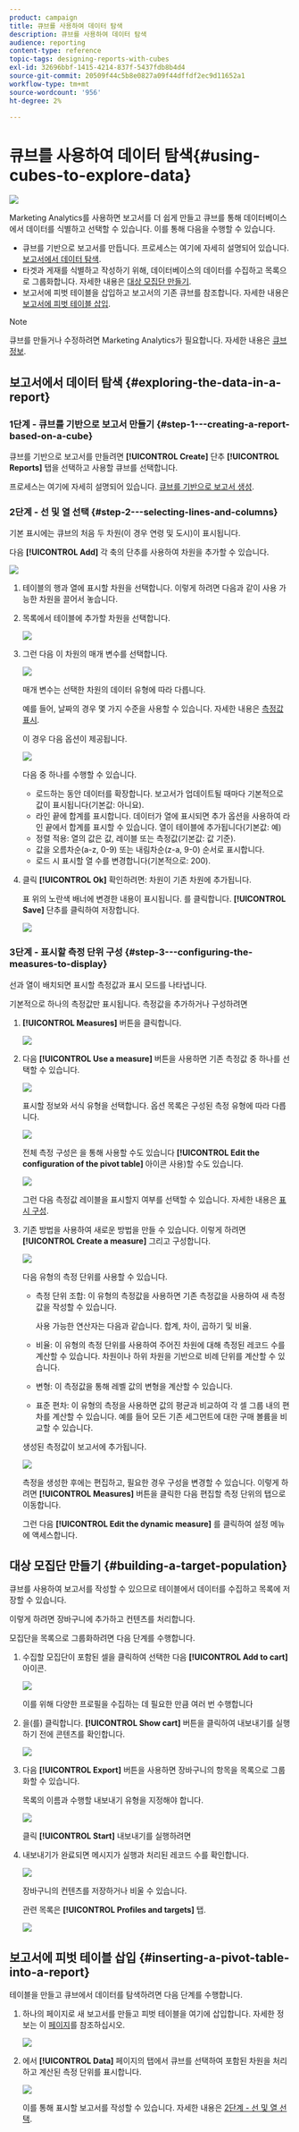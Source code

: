 ```yaml
---
product: campaign
title: 큐브를 사용하여 데이터 탐색
description: 큐브를 사용하여 데이터 탐색
audience: reporting
content-type: reference
topic-tags: designing-reports-with-cubes
exl-id: 32696bbf-1415-4214-837f-5437fdb8b4d4
source-git-commit: 20509f44c5b8e0827a09f44dffdf2ec9d11652a1
workflow-type: tm+mt
source-wordcount: '956'
ht-degree: 2%

---
```


# 큐브를 사용하여 데이터 탐색{#using-cubes-to-explore-data}

![](../../assets/common.svg)

Marketing Analytics를 사용하면 보고서를 더 쉽게 만들고 큐브를 통해 데이터베이스에서 데이터를 식별하고 선택할 수 있습니다. 이를 통해 다음을 수행할 수 있습니다.

* 큐브를 기반으로 보고서를 만듭니다. 프로세스는 여기에 자세히 설명되어 있습니다. [보고서에서 데이터 탐색](#exploring-the-data-in-a-report).
* 타겟과 게재를 식별하고 작성하기 위해, 데이터베이스의 데이터를 수집하고 목록으로 그룹화합니다. 자세한 내용은 [대상 모집단 만들기](#building-a-target-population).
* 보고서에 피벗 테이블을 삽입하고 보고서의 기존 큐브를 참조합니다. 자세한 내용은 [보고서에 피벗 테이블 삽입](#inserting-a-pivot-table-into-a-report).

>[!NOTE]
>
>큐브를 만들거나 수정하려면 Marketing Analytics가 필요합니다. 자세한 내용은 [큐브 정보](../../reporting/using/about-cubes.md).

## 보고서에서 데이터 탐색 {#exploring-the-data-in-a-report}

### 1단계 - 큐브를 기반으로 보고서 만들기 {#step-1---creating-a-report-based-on-a-cube}

큐브를 기반으로 보고서를 만들려면 **[!UICONTROL Create]** 단추 **[!UICONTROL Reports]** 탭을 선택하고 사용할 큐브를 선택합니다.

프로세스는 여기에 자세히 설명되어 있습니다. [큐브를 기반으로 보고서 생성](../../reporting/using/creating-indicators.md#creating-a-report-based-on-a-cube).

### 2단계 - 선 및 열 선택 {#step-2---selecting-lines-and-columns}

기본 표시에는 큐브의 처음 두 차원(이 경우 연령 및 도시)이 표시됩니다.

다음 **[!UICONTROL Add]** 각 축의 단추를 사용하여 차원을 추가할 수 있습니다.

![](assets/s_advuser_cube_in_report_03.png)

1. 테이블의 행과 열에 표시할 차원을 선택합니다. 이렇게 하려면 다음과 같이 사용 가능한 차원을 끌어서 놓습니다.
1. 목록에서 테이블에 추가할 차원을 선택합니다.

   ![](assets/s_advuser_cube_in_report_04.png)

1. 그런 다음 이 차원의 매개 변수를 선택합니다.

   ![](assets/s_advuser_cube_in_report_04b.png)

   매개 변수는 선택한 차원의 데이터 유형에 따라 다릅니다.

   예를 들어, 날짜의 경우 몇 가지 수준을 사용할 수 있습니다. 자세한 내용은 [측정값 표시](../../reporting/using/concepts-and-methodology.md#displaying-measures).

   이 경우 다음 옵션이 제공됩니다.

   ![](assets/s_advuser_cube_in_report_config2.png)

   다음 중 하나를 수행할 수 있습니다.

   * 로드하는 동안 데이터를 확장합니다. 보고서가 업데이트될 때마다 기본적으로 값이 표시됩니다(기본값: 아니요).
   * 라인 끝에 합계를 표시합니다. 데이터가 열에 표시되면 추가 옵션을 사용하여 라인 끝에서 합계를 표시할 수 있습니다. 열이 테이블에 추가됩니다(기본값: 예)
   * 정렬 적용: 열의 값은 값, 레이블 또는 측정값(기본값: 값 기준).
   * 값을 오름차순(a-z, 0-9) 또는 내림차순(z-a, 9-0) 순서로 표시합니다.
   * 로드 시 표시할 열 수를 변경합니다(기본적으로: 200).

1. 클릭 **[!UICONTROL Ok]** 확인하려면: 차원이 기존 차원에 추가됩니다.

   표 위의 노란색 배너에 변경한 내용이 표시됩니다. 를 클릭합니다. **[!UICONTROL Save]** 단추를 클릭하여 저장합니다.

   ![](assets/s_advuser_cube_in_report_04c.png)

### 3단계 - 표시할 측정 단위 구성 {#step-3---configuring-the-measures-to-display}

선과 열이 배치되면 표시할 측정값과 표시 모드를 나타냅니다.

기본적으로 하나의 측정값만 표시됩니다. 측정값을 추가하거나 구성하려면

1. **[!UICONTROL Measures]** 버튼을 클릭합니다.

   ![](assets/s_advuser_cube_in_report_05.png)

1. 다음 **[!UICONTROL Use a measure]** 버튼을 사용하면 기존 측정값 중 하나를 선택할 수 있습니다.

   ![](assets/s_advuser_cube_in_report_08.png)

   표시할 정보와 서식 유형을 선택합니다. 옵션 목록은 구성된 측정 유형에 따라 다릅니다.

   ![](assets/s_advuser_cube_in_report_09.png)

   전체 측정 구성은 을 통해 사용할 수도 있습니다 **[!UICONTROL Edit the configuration of the pivot table]** 아이콘 사용)할 수도 있습니다.

   ![](assets/s_advuser_cube_in_report_config_02.png)

   그런 다음 측정값 레이블을 표시할지 여부를 선택할 수 있습니다. 자세한 내용은 [표시 구성](../../reporting/using/concepts-and-methodology.md#configuring-the-display).

1. 기존 방법을 사용하여 새로운 방법을 만들 수 있습니다. 이렇게 하려면 **[!UICONTROL Create a measure]** 그리고 구성합니다.

   ![](assets/s_advuser_cube_in_report_config_02a.png)

   다음 유형의 측정 단위를 사용할 수 있습니다.

   * 측정 단위 조합: 이 유형의 측정값을 사용하면 기존 측정값을 사용하여 새 측정값을 작성할 수 있습니다.

      사용 가능한 연산자는 다음과 같습니다. 합계, 차이, 곱하기 및 비율.

   * 비율: 이 유형의 측정 단위를 사용하여 주어진 차원에 대해 측정된 레코드 수를 계산할 수 있습니다. 차원이나 하위 차원을 기반으로 비례 단위를 계산할 수 있습니다.
   * 변형: 이 측정값을 통해 레벨 값의 변형을 계산할 수 있습니다.
   * 표준 편차: 이 유형의 측정을 사용하면 값의 평균과 비교하여 각 셀 그룹 내의 편차를 계산할 수 있습니다. 예를 들어 모든 기존 세그먼트에 대한 구매 볼륨을 비교할 수 있습니다.

   생성된 측정값이 보고서에 추가됩니다.

   ![](assets/s_advuser_cube_in_report_config_02b.png)

   측정을 생성한 후에는 편집하고, 필요한 경우 구성을 변경할 수 있습니다. 이렇게 하려면 **[!UICONTROL Measures]** 버튼을 클릭한 다음 편집할 측정 단위의 탭으로 이동합니다.

   그런 다음 **[!UICONTROL Edit the dynamic measure]** 를 클릭하여 설정 메뉴에 액세스합니다.

## 대상 모집단 만들기 {#building-a-target-population}

큐브를 사용하여 보고서를 작성할 수 있으므로 테이블에서 데이터를 수집하고 목록에 저장할 수 있습니다.

이렇게 하려면 장바구니에 추가하고 컨텐츠를 처리합니다.

모집단을 목록으로 그룹화하려면 다음 단계를 수행합니다.

1. 수집할 모집단이 포함된 셀을 클릭하여 선택한 다음 **[!UICONTROL Add to cart]** 아이콘.

   ![](assets/s_advuser_cube_in_report_config_02c.png)

   이를 위해 다양한 프로필을 수집하는 데 필요한 만큼 여러 번 수행합니다

1. 을(를) 클릭합니다. **[!UICONTROL Show cart]** 버튼을 클릭하여 내보내기를 실행하기 전에 콘텐츠를 확인합니다.

   ![](assets/s_advuser_cube_in_report_config_02d.png)

1. 다음 **[!UICONTROL Export]** 버튼을 사용하면 장바구니의 항목을 목록으로 그룹화할 수 있습니다.

   목록의 이름과 수행할 내보내기 유형을 지정해야 합니다.

   ![](assets/s-advuser_cube_in_report_config_02e.png)

   클릭 **[!UICONTROL Start]** 내보내기를 실행하려면

1. 내보내기가 완료되면 메시지가 실행과 처리된 레코드 수를 확인합니다.

   ![](assets/s_advuser_cube_in_report_config_02f.png)

   장바구니의 컨텐츠를 저장하거나 비울 수 있습니다.

   관련 목록은 **[!UICONTROL Profiles and targets]** 탭.

   ![](assets/s_advuser_cube_in_report_config_02g.png)

## 보고서에 피벗 테이블 삽입 {#inserting-a-pivot-table-into-a-report}

테이블을 만들고 큐브에서 데이터를 탐색하려면 다음 단계를 수행합니다.

1. 하나의 페이지로 새 보고서를 만들고 피벗 테이블을 여기에 삽입합니다. 자세한 정보는 이 [페이지](../../reporting/using/creating-a-table.md#creating-a-breakdown-or-pivot-table)를 참조하십시오.

   ![](assets/s_advuser_cube_in_report_01.png)

1. 에서 **[!UICONTROL Data]** 페이지의 탭에서 큐브를 선택하여 포함된 차원을 처리하고 계산된 측정 단위를 표시합니다.

   ![](assets/s_advuser_cube_in_report_02.png)

   이를 통해 표시할 보고서를 작성할 수 있습니다. 자세한 내용은 [2단계 - 선 및 열 선택](#step-2---selecting-lines-and-columns).
